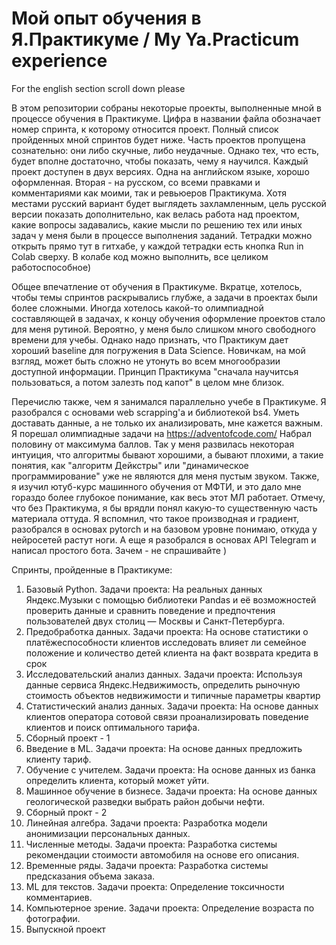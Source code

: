 # Мой опыт обучения в Я.Практикуме / My Ya.Practicum experience
For the english section scroll down please

В этом репозитории собраны некоторые проекты, выполненные мной в процессе обучения в Практикуме. Цифра в названии файла обозначает номер спринта, к которому относится проект. Полный список пройденных мной спринтов будет ниже. Часть проектов пропущена сознательно: они либо скучные, либо неудачные. Однако тех, что есть, будет вполне достаточно, чтобы показать, чему я научился. Каждый проект доступен в двух версиях. Одна на английском языке, хорошо оформленная. Вторая - на русском, со всеми правками и комментариями как моими, так и ревьюеров Практикума. Хотя местами русский вариант будет выглядеть захламленным, цель русской версии показать дополнительно, как велась работа над проектом, какие вопросы задавались, какие мысли по решению тех или иных задач у меня были в процессе выполнения заданий. Тетрадки можно открыть прямо тут в гитхабе, у каждой тетрадки есть кнопка Run in Colab сверху. В колабе код можно выполнить, все целиком работоспособное)

Общее впечатление от обучения в Практикуме. Вкратце, хотелось, чтобы темы спринтов раскрывались глубже, а задачи в проектах были более сложными. Иногда хотелось какой-то олимпиадной составляющей в задачах, к концу обучения оформление проектов стало для меня рутиной. Вероятно, у меня было слишком много свободного времени для учебы. Однако надо признать, что Практикум дает хороший baseline для погружения в Data Science. Новичкам, на мой взгляд, может быть сложно не утонуть во всем многообразии доступной информации. Принцип Практикума "сначала научитсья пользоваться, а потом залезть под капот" в целом мне близок.

Перечислю также, чем я занимался параллельно учебе в Практикуме. Я разобрался c основами web scrapping'а и библиотекой bs4. Уметь доставать данные, а не только их анализировать, мне кажется важным. Я порешал олимпиадные задачи на https://adventofcode.com/ Набрал половину от максимума баллов. Так у меня развилась некоторая интуиция, что алгоритмы бывают хорошими, а бывают плохими, а такие понятия, как "алгоритм Дейкстры" или "динамическое программирование" уже не являются для меня пустым звуком. Также, я изучил ютуб-курс машинного обучения от МФТИ, и это дало мне гораздо более глубокое понимание, как весь этот МЛ работает. Отмечу, что без Практикума, я бы врядли понял какую-то существенную часть материала оттуда. Я вспомнил, что такое производная и градиент, разобрался в основах pytorch и на базовом уровне понимаю, откуда у нейросетей растут ноги. А еще я разобрался в основах API Telegram и написал простого бота. Зачем - не спрашивайте )

Спринты, пройденные в Практикуме:

1. Базовый Python. Задачи проекта: На реальных данных Яндекс.Музыки c помощью библиотеки Pandas и её возможностей проверить данные и сравнить поведение и предпочтения пользователей двух столиц — Москвы и Санкт-Петербурга.
2. Предобработка данных. Задачи проекта: На основе статистики о платёжеспособности клиентов исследовать влияет ли семейное положение и количество детей клиента на факт возврата кредита в срок
3. Исследовательский анализ данных. Задачи проекта: Используя данные сервиса Яндекс.Недвижимость, определить рыночную стоимость объектов недвижимости и типичные параметры квартир
4. Статистический анализ данных. Задачи проекта: На основе данных клиентов оператора сотовой связи проанализировать поведение клиентов и поиск оптимального тарифа.
5. Сборный проект - 1
6. Введение в ML. Задачи проекта: На основе данных предложить клиенту тариф.
7. Обучение с учителем. Задачи проекта: На основе данных из банка определить клиента, который может уйти.
8. Машинное обучение в бизнесе. Задачи проекта: На основе данных геологической разведки выбрать район добычи нефти.
9. Сборный прокт - 2
10. Линейная алгебра. Задачи проекта: Разработка модели анонимизации персональных данных.
11. Численные методы. Задачи проекта: Разработка системы рекомендации стоимости автомобиля на основе его описания.
12. Временные ряды. Задачи проекта: Разработка системы предсказания объема заказа.
13. ML для текстов. Задачи проекта: Определение токсичности комментариев.
14. Компьютерное зрение. Задачи проекта: Определение возраста по фотографии.
15. Выпускной проект
